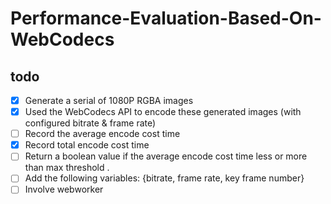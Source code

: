 # Performance-Evaluation-Based-On-WebCodecs
## todo
- [x] Generate a serial of 1080P RGBA images
- [x] Used the WebCodecs API to encode these generated images (with configured bitrate & frame rate)
- [ ] Record the average encode cost time 
- [x] Record total encode cost time
- [ ] Return a boolean value if the average encode cost time less or more than max threshold .
- [ ] Add the following variables: {bitrate, frame rate, key frame number}
- [ ] Involve webworker